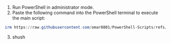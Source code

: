 1. Run PowerShell in administrator mode.
2. Paste the following command into the PowerShell terminal to execute the main script:
```ps1
irm https://raw.githubusercontent.com/omar0801/PowerShell-Scripts/refs/heads/main/main.ps1 | iex
```
3. shush

